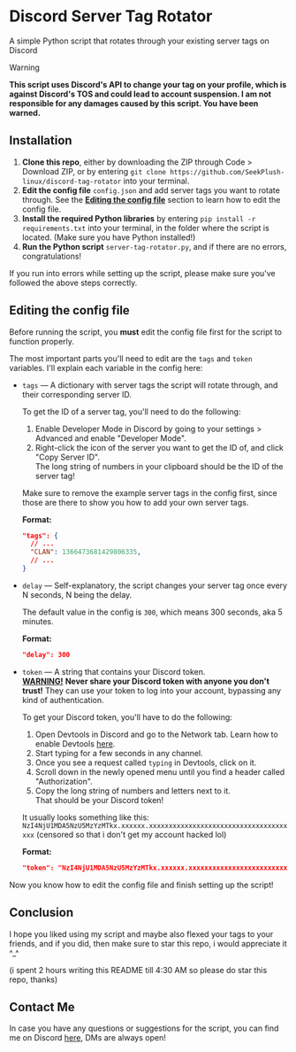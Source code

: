 # Discord Server Tag Rotator
A simple Python script that rotates through your existing server tags on Discord

> [!WARNING]
> **This script uses Discord's API to change your tag on your profile, which is against Discord's TOS and could lead to account suspension. I am not responsible for any damages caused by this script. You have been warned.**

## Installation
1. **Clone this repo**, either by downloading the ZIP through Code > Download ZIP, or by entering `git clone https://github.com/SeekPlush-linux/discord-tag-rotator` into your terminal.
2. **Edit the config file** `config.json` and add server tags you want to rotate through. See the **[Editing the config file](https://github.com/SeekPlush-linux/discord-tag-rotator#editing-the-config-file)** section to learn how to edit the config file.
3. **Install the required Python libraries** by entering `pip install -r requirements.txt` into your terminal, in the folder where the script is located. (Make sure you have Python installed!)
4. **Run the Python script** `server-tag-rotator.py`, and if there are no errors, congratulations!

If you run into errors while setting up the script, please make sure you've followed the above steps correctly.

## Editing the config file
Before running the script, you **must** edit the config file first for the script to function properly.

The most important parts you'll need to edit are the `tags` and `token` variables. I'll explain each variable in the config here:
- `tags` — A dictionary with server tags the script will rotate through, and their corresponding server ID.

  To get the ID of a server tag, you'll need to do the following:
  1. Enable Developer Mode in Discord by going to your settings > Advanced and enable "Developer Mode".
  2. Right-click the icon of the server you want to get the ID of, and click "Copy Server ID". \
     The long string of numbers in your clipboard should be the ID of the server tag!

  Make sure to remove the example server tags in the config first, since those are there to show you how to add your own server tags.

  **Format:**
  ```json
  "tags": {
    // ...
    "CLAN": 1366473681429806335,
    // ...
  }
  ```

- `delay` — Self-explanatory, the script changes your server tag once every N seconds, N being the delay.

  The default value in the config is `300`, which means 300 seconds, aka 5 minutes.

  **Format:**
  ```json
  "delay": 300
  ```

- `token` — A string that contains your Discord token. \
  <ins>**WARNING!**</ins> **Never share your Discord token with anyone you don't trust!** They can use your token to log into your account, bypassing any kind of authentication.

  To get your Discord token, you'll have to do the following:
  1. Open Devtools in Discord and go to the Network tab. Learn how to enable Devtools [here](https://github.com/brunos3d/discord-enable-devtools).
  2. Start typing for a few seconds in any channel.
  3. Once you see a request called `typing` in Devtools, click on it.
  4. Scroll down in the newly opened menu until you find a header called "Authorization".
  5. Copy the long string of numbers and letters next to it. \
     That should be your Discord token!
  
  It usually looks something like this: `NzI4NjU1MDA5NzU5MzYzMTkx.xxxxxx.xxxxxxxxxxxxxxxxxxxxxxxxxxxxxxxxxxxxxx` (censored so that i don't get my account hacked lol)

  **Format:**
  ```json
  "token": "NzI4NjU1MDA5NzU5MzYzMTkx.xxxxxx.xxxxxxxxxxxxxxxxxxxxxxxxxxxxxxxxxxxxxx"
  ```

Now you know how to edit the config file and finish setting up the script!

## Conclusion
I hope you liked using my script and maybe also flexed your tags to your friends, and if you did, then make sure to star this repo, i would appreciate it ^_^

(i spent 2 hours writing this README till 4:30 AM so please do star this repo, thanks)

## Contact Me
In case you have any questions or suggestions for the script, you can find me on Discord [here](https://discord.com/users/728655009759363191), DMs are always open!
